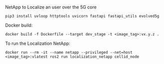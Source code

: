 NetApp to Localize an user over the 5G core

```
pip3 install uvloop httptools uvicorn fastapi fastapi_utils evolved5g
```
Docker build:

```
docker build -f Dockerfile --target dev_stage -t <image_tag>:vx.y.z .
```

To run the Localization NetApp:

```
docker run --rm -it --name netapp --privileged --net=host <image_tag>:vlatest ros2 run localization_netapp cellid_node
```
